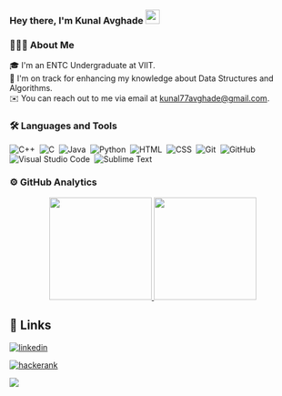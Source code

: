 
### **Hey there, I'm Kunal Avghade** <img src="https://media.giphy.com/media/hvRJCLFzcasrR4ia7z/giphy.gif" width="25px">



### 👨🏻‍💻 About Me
🎓 I'm an ENTC Undergraduate at VIIT.\
🌱 I'm on track for enhancing my knowledge about Data Structures and Algorithms.\
✉️ You can reach out to me via email at kunal77avghade@gmail.com.


### 🛠 Languages and Tools
![C++](https://img.shields.io/badge/-C++-05122A?style=flat&logo=C%2B%2B&logoColor=00599C)&nbsp;
![C](https://img.shields.io/badge/-C-05122A?style=flat&logo=C&logoColor=A8B9CC)&nbsp;
![Java](https://img.shields.io/badge/-Java-05122A?style=flat&logo=java)&nbsp;
![Python](https://img.shields.io/badge/-Python-05122A?style=flat&logo=python)&nbsp;
![HTML](https://img.shields.io/badge/-HTML-05122A?style=flat&logo=HTML5)&nbsp;
![CSS](https://img.shields.io/badge/-CSS-05122A?style=flat&logo=CSS3&logoColor=1572B6)&nbsp;
![Git](https://img.shields.io/badge/-Git-05122A?style=flat&logo=git)&nbsp;
![GitHub](https://img.shields.io/badge/-GitHub-05122A?style=flat&logo=github)&nbsp;
![Visual Studio Code](https://img.shields.io/badge/-Visual%20Studio%20Code-05122A?style=flat&logo=visual-studio-code&logoColor=007ACC)&nbsp;
![Sublime Text](https://img.shields.io/badge/-Sublime_Text-05122A?style=flat&logo=sublime-text&logoColor=FF9800)


### ⚙️ GitHub Analytics
<p align="center">
<a href="https://github.com/Sneha0607">
  <img height="180em" src="https://github-readme-stats.vercel.app/api?username=kunalavghade&show_icons=true&theme=github_dark&include_all_commits=true&count_private=true"/>

  <img height="180em" src="https://github-readme-stats.vercel.app/api/top-langs/?username=kunalavghade&layout=compact&theme=github_dark&&hide=jupyter%20notebook)](https://github.com/kunalavghade/github-readme-stats"/>
</a>
</p>

## 🔗 Links

[![linkedin](https://img.shields.io/badge/linkedin-0A66C2?style=for-the-badge&logo=linkedin&logoColor=white)](https://www.linkedin.com/in/kunalavghade/)

[![hackerank](https://img.shields.io/badge/-Hackerrank-2EC866?style=for-the-badge&logo=HackerRank&logoColor=white)](https://www.hackerrank.com/kunalavghade77)


![](https://visitor-badge.glitch.me/badge?page_id=kunalavaghade.kunalavaghade)
